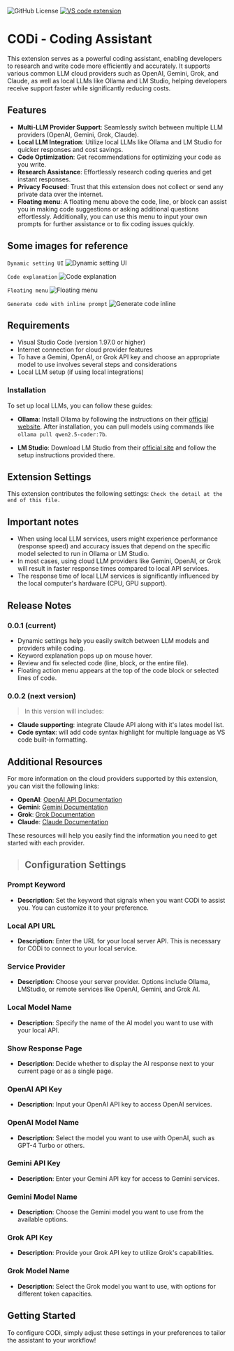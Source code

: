 ![GitHub License](https://img.shields.io/github/license/giaplee/codi-coding-assistant)
[![VS code extension](https://img.shields.io/badge/any_text-you_like-blue?style=flat-square&label=VS%20Code%20Extension)
](https://#)

# CODi - Coding Assistant

This extension serves as a powerful coding assistant, enabling developers to research and write code more efficiently and accurately. It supports various common LLM cloud providers such as OpenAI, Gemini, Grok, and Claude, as well as local LLMs like Ollama and LM Studio, helping developers receive support faster while significantly reducing costs.

## Features

- **Multi-LLM Provider Support**: Seamlessly switch between multiple LLM providers (OpenAI, Gemini, Grok, Claude).
- **Local LLM Integration**: Utilize local LLMs like Ollama and LM Studio for quicker responses and cost savings.
- **Code Optimization**: Get recommendations for optimizing your code as you write.
- **Research Assistance**: Effortlessly research coding queries and get instant responses.
- **Privacy Focused**: Trust that this extension does not collect or send any private data over the internet.
- **Floating menu**: A floating menu above the code, line, or block can assist you in making code suggestions or asking additional questions effortlessly. Additionally, you can use this menu to input your own prompts for further assistance or to fix coding issues quickly.

## Some images for reference

``Dynamic setting UI``
![Dynamic setting UI](resources/codi_ext_setting.png)

``Code explanation``
![Code explanation](resources/codi_ext_code_explain.png)

``Floating menu``
![Floating menu](resources/codi_ext_codelens_menu.png)

``Generate code with inline prompt``
![Generate code inline](resources/codi_ext_prompt_inline.png)

## Requirements

- Visual Studio Code (version 1.97.0 or higher)
- Internet connection for cloud provider features
- To have a Gemini, OpenAI, or Grok API key and choose an appropriate model to use involves several steps and considerations
- Local LLM setup (if using local integrations)

### Installation

To set up local LLMs, you can follow these guides:

- **Ollama**: Install Ollama by following the instructions on their [official website](https://ollama.com/docs/getting-started). After installation, you can pull models using commands like `ollama pull qwen2.5-coder:7b`.
  
- **LM Studio**: Download LM Studio from their [official site](https://lmstudio.ai) and follow the setup instructions provided there.

## Extension Settings

This extension contributes the following settings:
`Check the detail at the end of this file.`

## Important notes

- When using local LLM services, users might experience performance (response speed) and accuracy issues that depend on the specific model selected to run in Ollama or LM Studio.
- In most cases, using cloud LLM providers like Gemini, OpenAI, or Grok will result in faster response times compared to local API services.
- The response time of local LLM services is significantly influenced by the local computer's hardware (CPU, GPU support).

## Release Notes

### 0.0.1 (current)

- Dynamic settings help you easily switch between LLM models and providers while coding.
- Keyword explanation pops up on mouse hover.
- Review and fix selected code (line, block, or the entire file).
- Floating action menu appears at the top of the code block or selected lines of code.

### 0.0.2 (next version)

> In this version will includes:

- **Claude supporting**: integrate Claude API along with it's lates model list.
- **Code syntax**: will add code syntax highlight for multiple language as VS code built-in formatting.

## Additional Resources

For more information on the cloud providers supported by this extension, you can visit the following links:

- **OpenAI**: [OpenAI API Documentation](https://platform.openai.com/docs/introduction)
- **Gemini**: [Gemini Documentation](https://gemini.ai/docs)
- **Grok**: [Grok Documentation](https://grok.ai/docs)
- **Claude**: [Claude Documentation](https://anthropic.com/claude)

These resources will help you easily find the information you need to get started with each provider.

>## Configuration Settings

### Prompt Keyword

- **Description**: Set the keyword that signals when you want CODi to assist you. You can customize it to your preference.

### Local API URL

- **Description**: Enter the URL for your local server API. This is necessary for CODi to connect to your local service.

### Service Provider

- **Description**: Choose your server provider. Options include Ollama, LMStudio, or remote services like OpenAI, Gemini, and Grok AI.

### Local Model Name

- **Description**: Specify the name of the AI model you want to use with your local API.

### Show Response Page

- **Description**: Decide whether to display the AI response next to your current page or as a single page.

### OpenAI API Key

- **Description**: Input your OpenAI API key to access OpenAI services.

### OpenAI Model Name

- **Description**: Select the model you want to use with OpenAI, such as GPT-4 Turbo or others.

### Gemini API Key

- **Description**: Enter your Gemini API key for access to Gemini services.

### Gemini Model Name

- **Description**: Choose the Gemini model you want to use from the available options.

### Grok API Key

- **Description**: Provide your Grok API key to utilize Grok's capabilities.

### Grok Model Name

- **Description**: Select the Grok model you want to use, with options for different token capacities.

## Getting Started

To configure CODi, simply adjust these settings in your preferences to tailor the assistant to your workflow!
